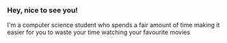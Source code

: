 ### Hey, nice to see you!
I'm a computer science student who spends a fair amount of time making it easier for you to waste your time watching your favourite movies
